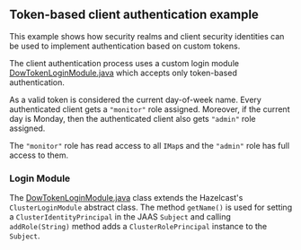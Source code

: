 ## Token-based client authentication example

This example shows how security realms and client security identities can be used to implement authentication based on custom tokens.

The client authentication process uses a custom login module [DowTokenLoginModule.java](src/main/java/com/hazelcast/examples/DowTokenLoginModule.java) which accepts only token-based authentication.

As a valid token is considered the current day-of-week name. Every authenticated client gets a `"monitor"` role assigned. Moreover, if the current day is Monday, then the authenticated client also gets `"admin"` role assigned.

The `"monitor"` role has read access to all `IMap`s and the `"admin"` role has full access to them.

### Login Module

The [DowTokenLoginModule.java](src/main/java/com/hazelcast/examples/DowTokenLoginModule.java)  class extends the Hazelcast's `ClusterLoginModule` abstract class. The method `getName()` is used for  setting a `ClusterIdentityPrincipal` in the JAAS `Subject` and calling `addRole(String)` method adds a `ClusterRolePrincipal` instance to the `Subject`.
